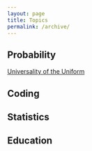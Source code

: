 ```yaml
---
layout: page
title: Topics
permalink: /archive/
---
```

## Probability
[Universality of the Uniform](https://rachel1792.github.io/Universality-of-the-Uniform/)

## Coding

## Statistics

## Education

